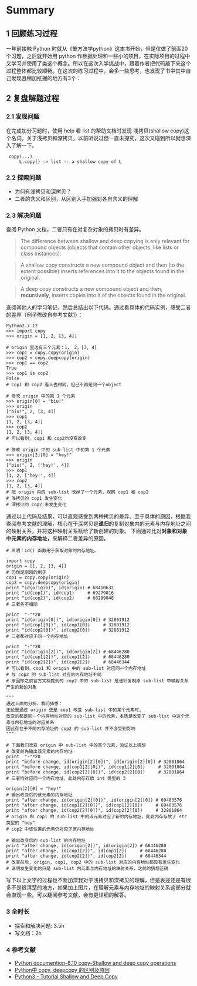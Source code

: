 # Summary
## 1 回顾练习过程

一年前接触 Python 时就从《笨方法学python》这本书开始，但是仅做了前面20个习题，之后就开始用 python 作数据处理和一些小的项目，在实际项目的过程中又学习并使用了类这个概念。所以在这次入学挑战中，跟着作者把代码敲下来这个过程整体都比较顺畅。在这次的练习过程中，会多一些思考，也发现了书中其中自己发现且稍加挖掘的地方有3个：


## 2 复盘解题过程

### 2.1 发现问题
在完成加分习题时，使用 help 看 list 的帮助文档时发现
浅拷贝(shallow copy)这个名词。关于浅拷贝和深拷贝，以前听说过但一直未探究，这次又碰到所以就想深入了解一下。
```
 copy(...)
     L.copy() -> list -- a shallow copy of L
```

### 2.2 探索问题
- 为何有浅拷贝和深拷贝？
- 二者的含义和区别，从区别入手加强对各自含义的理解

### 2.3 解决问题
查阅 Python 文档，二者只有在对复杂对象的拷贝时有差异。
> The difference between shallow and deep copying is only relevant for compound objects (objects that contain other objects, like lists or class instances):

> A shallow copy constructs a new compound object and then (to the extent possible) inserts references into it to the objects found in the original.

> A deep copy constructs a new compound object and then, **recursively**, inserts copies into it of the objects found in the original.

查阅其他人的学习笔记，然后总结出以下代码。通过看具体的代码实例，感受二者的差异（例子修改自参考文献1）：
```
Python2.7.12
>>> import copy
>>> origin = [1, 2, [3, 4]]

# origin 里边有三个元素：1， 2，[3, 4]
>>> cop1 = copy.copy(origin)
>>> cop2 = copy.deepcopy(origin)
>>> cop1 == cop2
True
>>> cop1 is cop2
False
# cop1 和 cop2 看上去相同，但已不再是同一个object

# 修改 origin 中的第 1 个元素
>>> origin[0] = "biu!"
>>> origin
["biu!", 2, [3, 4]]
>>> cop1
[1, 2, [3, 4]]
>>> cop2
[1, 2, [3, 4]]
# 可以看到, cop1 和 cop2均没有改变

# 修改 origin 中的 sub-list 中的第 1 个元素
>>> origin[2][0] = "hey!"
>>> origin
["biu!", 2, ['hey!', 4]]
>>> cop1
[1, 2, ['hey!', 4]]
>>> cop2
[1, 2, [3, 4]]
# 把 origin 内的 sub-list 改掉了一个元素，观察 cop1 和 cop2
# 浅拷贝的 cop1 发生变化
# 深拷贝的 cop2 未发生变化
```
通过以上代码及结果，可以直观感受到两种拷贝的差异。至于具体的原因，根据我查阅参考文献的理解，核心在于深拷贝是**递归**的复制对象内的元素与内存地址之间的映射关系，并将这种映射关系赋给了新创建的对象。
下面通过比对**对象和对象中元素的内存地址**，来解释二者差异的原因。
```
# 声明：id() 函数用于获取对象的内存地址。

import copy
origin = [1, 2, [3, 4]]
# 仍然是刚刚的例子
cop1 = copy.copy(origin)
cop2 = copy.deepcopy(origin)
print "id(origin)", id(origin) # 68410632
print "id(cop1)", id(cop1)     # 69279816
print "id(cop2)", id(cop2)     # 68299848
# 三者各不相同

print  "-"*20
print "id(origin[0])", id(origin[0]) # 32801912
print "id(cop1[0])", id(cop1[0])     # 32801912
print "id(cop2[0])", id(cop2[0])     # 32801912
# 三者都对应于同一个内存地址

print  "-"*20
print "id(origin[2])", id(origin[2]) # 68446280
print "id(cop1[2])", id(cop1[2])     # 68446280
print "id(cop2[2])", id(cop2[2])     # 68446344
# 可以看到，cop1 和 origin 中的 sub-list 对应同一个内存地址
# 与 cop2 的 sub-list 对应的内存地址不同
# 原因即之前官方文档提到的 cop2 中的 sub-list 是递归复制原 sub-list 中映射关系产生的新的对象

"""
通过上面的分析，我们猜想：
无论是通过 origin 还是 cop1 改变 sub-list 中的某个元素时,
改变的都是同一个内存地址对应的 sub-list 中的元素，本质是改变了 sub-list 中这个元素与内存地址的对应关系
因此存在于不同内存地址的 cop2 的 sub-list 并不会受到影响
"""

# 下面我们改变 origin 中 sub-list 中的某个元素，验证以上猜想
# 改变前先输出该元素的内存地址
print  "-"*20
print "before change, id(origin[2][0])", id(origin[2][0]) # 32801864
print "before change, id(cop1[2][0])", id(cop1[2][0])     # 32801864
print "before change, id(cop2[2][0])", id(cop2[2][0])     # 32801864
# 三者均对应同一个内存地址，此处内存存放 int 类型的 3

origin[2][0] = "hey!"
# 输出改变后的该元素的内存地址
print "after change, id(origin[2][0])", id(origin[2][0]) # 69483576
print "after change, id(cop1[2][0])", id(cop1[2][0])     # 69483576
print "after change, id(cop2[2][0])", id(cop2[2][0])     # 32801864
# origin 和 cop1 的 sub-list 中的该元素对应了新的内存地址，此处内存存放了 str 类型的 "hey"
# cop2 中该位置的元素仍对应于原内存地址

# 输出改变后的 sub-list 的内存地址
print "after change, id(origin[2])", id(origin[2]) # 68446280
print "after change, id(cop1[2])", id(cop1[2])     # 68446280
print "after change, id(cop2[2])", id(cop2[2])     # 68446344
# 改变前后, origin, cop1, cop2 中的 sub-list 对应的内存地址都没有发生变化
# 说明发生变化的只是 sub-list 内元素与内存地址的映射关系，之前的猜想正确
```
写下以上文字的过程也不断加深我对于浅拷贝和深拷贝的理解，但是表述还是有很多不是很清楚的地方，如果加上图片，在理解元素与内存地址的映射关系这部分就会直观一些。可以翻阅参考文献，会有更详细的解答。

### 3 全时长
- 探索和解决问题: 3.5h
- 写文档：2h

### 4 参考文献
- [Python documention-8.10 copy-Shallow and deep copy operations](https://docs.python.org/3.4/library/copy.html#module-copy)
- [Python中 copy, deepcopy 的区别及原因](https://iaman.actor/blog/2016/04/17/copy-in-python)
- [Python3 - Tutorial Shallow and Deep Copy](http://www.python-course.eu/python3_deep_copy.php)